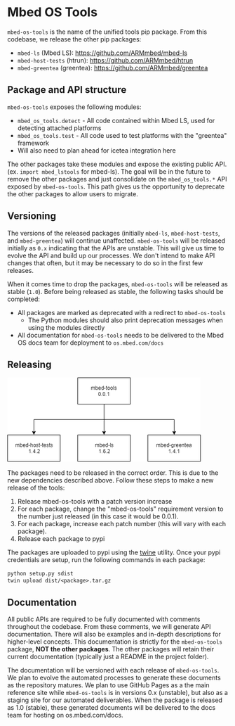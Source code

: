 # Mbed OS Tools

`mbed-os-tools` is the name of the unified tools pip package. From this codebase, we release the other pip packages:

- `mbed-ls` (Mbed LS): https://github.com/ARMmbed/mbed-ls
- `mbed-host-tests` (htrun): https://github.com/ARMmbed/htrun
- `mbed-greentea` (greentea): https://github.com/ARMmbed/greentea

## Package and API structure

`mbed-os-tools` exposes the following modules:

- `mbed_os_tools.detect` - All code contained within Mbed LS, used for detecting attached platforms
- `mbed_os_tools.test` - All code used to test platforms with the "greentea" framework
 - Will also need to plan ahead for icetea integration here

The other packages take these modules and expose the existing public API. (ex. `import mbed_lstools` for mbed-ls). The goal will be in the future to remove the other packages and just consolidate on the `mbed_os_tools.*` API exposed by `mbed-os-tools`. This path gives us the opportunity to deprecate the other packages to allow users to migrate.

## Versioning

The versions of the released packages (initially `mbed-ls`, `mbed-host-tests`, and `mbed-greentea`) will continue unaffected.
`mbed-os-tools` will be released initially as `0.x` indicating that the APIs are unstable. This will give us time to evolve the API and build up our processes. We don't intend to make API changes that often, but it may be necessary to do so in the first few releases.

When it comes time to drop the packages, `mbed-os-tools` will be released as stable (`1.0`). Before being released as stable, the following tasks should
be completed:

- All packages are marked as deprecated with a redirect to `mbed-os-tools`
  - The Python modules should also print deprecation messages when using the modules directly
- All documentation for `mbed-os-tools` needs to be delivered to the Mbed OS docs team for deployment to `os.mbed.com/docs`

## Releasing

![Release versioning](package_versioning.png)

The packages need to be released in the correct order. This is due to the new dependencies described above. Follow these steps to make a new release of the tools:

1. Release mbed-os-tools with a patch version increase
2. For each package, change the "mbed-os-tools" requirement version to the number just released (in this case it would be 0.0.1).
3. For each package, increase each patch number (this will vary with each package).
4. Release each package to pypi

The packages are uploaded to pypi using the [twine](https://github.com/pypa/twine) utility. Once your pypi credentials are setup, run the following commands in each package:

```
python setup.py sdist
twin upload dist/<package>.tar.gz
```

## Documentation

All public APIs are required to be fully documented with comments throughout the codebase. From these comments,
we will generate API documentation. There will also be examples and in-depth descriptions for higher-level concepts.
This documentation is strictly for the `mbed-os-tools` package, **NOT the other packages**. The other packages will
retain their current documentation (typically just a README in the project folder).

The documentation will be versioned with each release of `mbed-os-tools`. We plan to evolve the automated processes to generate
these documents as the repository matures. We plan to use GitHub Pages as a the main reference site while `mbed-os-tools` is in versions 0.x (unstable), but also as a staging site for our automated deliverables. When the package is released as 1.0 (stable), these generated documents will be delivered to the docs team for hosting on os.mbed.com/docs.
